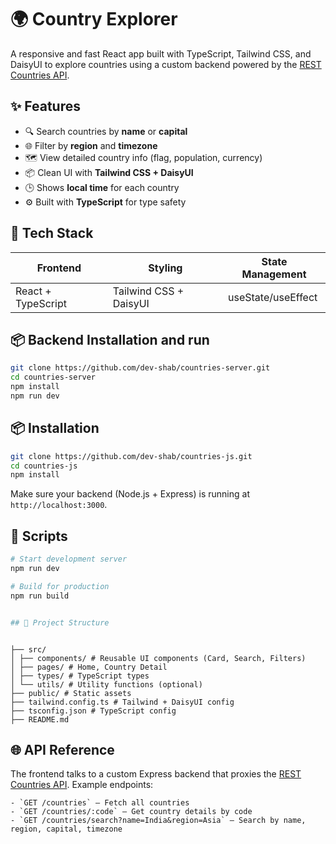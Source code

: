 # 🌍 Country Explorer

A responsive and fast React app built with TypeScript, Tailwind CSS, and DaisyUI to explore countries using a custom backend powered by the [REST Countries API](https://restcountries.com).

## ✨ Features

- 🔍 Search countries by **name** or **capital**
- 🌐 Filter by **region** and **timezone**
- 🗺️ View detailed country info (flag, population, currency)
- 📦 Clean UI with **Tailwind CSS + DaisyUI**
- 🕒 Shows **local time** for each country
- ⚙️ Built with **TypeScript** for type safety

## 🚀 Tech Stack

| Frontend           | Styling                | State Management   |
| ------------------ | ---------------------- | ------------------ |
| React + TypeScript | Tailwind CSS + DaisyUI | useState/useEffect |

## 📦 Backend Installation and run

```bash
git clone https://github.com/dev-shab/countries-server.git
cd countries-server
npm install
npm run dev
```

## 📦 Installation

```bash
git clone https://github.com/dev-shab/countries-js.git
cd countries-js
npm install
```

Make sure your backend (Node.js + Express) is running at `http://localhost:3000`.

## 🧪 Scripts

```bash
# Start development server
npm run dev

# Build for production
npm run build


## 📁 Project Structure

```

```

├── src/
│ ├── components/ # Reusable UI components (Card, Search, Filters)
│ ├── pages/ # Home, Country Detail
│ ├── types/ # TypeScript types
│ └── utils/ # Utility functions (optional)
├── public/ # Static assets
├── tailwind.config.ts # Tailwind + DaisyUI config
├── tsconfig.json # TypeScript config
├── README.md

```

## 🌐 API Reference

The frontend talks to a custom Express backend that proxies the [REST Countries API](https://restcountries.com/v3.1/all). Example endpoints:

```
- `GET /countries` — Fetch all countries
- `GET /countries/:code` — Get country details by code
- `GET /countries/search?name=India&region=Asia` — Search by name, region, capital, timezone
```
